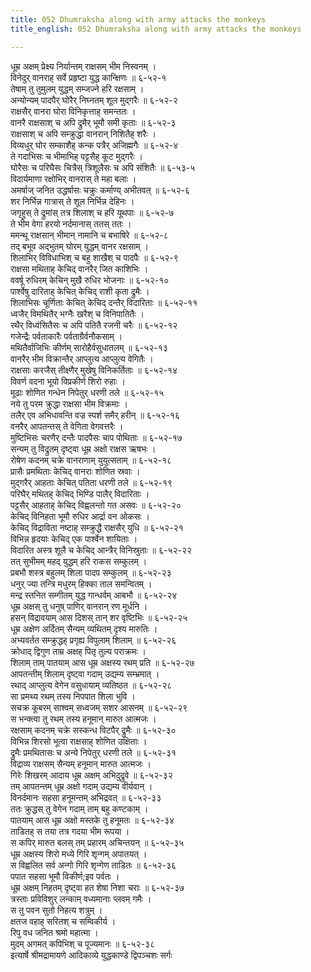 ```yaml
---
title: 052 Dhumraksha along with army attacks the monkeys
title_english: 052 Dhumraksha along with army attacks the monkeys

---
```


<div class="audioEmbed"  caption="श्रीराम-हरिसीताराममूर्ति-घनपाठिभ्यां वचनम्" src="https://archive.org/download/Ramayana-recitation-Sriram-harisItArAmamUrti-Ghanapaati-v2/Kanda_6/Kanda_6_YK-052-Dhumraksha_along_with_army_attacks_the_monkeys_0.mp3"></div>

धूम्र अक्षम् प्रेक्ष्य निर्यान्तम् राक्षसम् भीम निस्वनम् ।  
विनेदुर् वानराह् सर्वे प्रहृष्टा युद्ध कान्क्षिणः ॥ ६-५२-१  
तेषाम् तु तुमुलम् युद्धम् सम्जज्ने हरि रक्षसाम् ।  
अन्योन्यम् पादपैर् घोरैर् निघ्नतम् शूल मुद्गरैः ॥ ६-५२-२  
राक्षसैर् वानरा घोरा विनिकृत्ताह् समन्ततः ।  
वानरै राक्षसाश् च अपि द्रुमैर् भूमौ समी कृताः ॥ ६-५२-३  
राक्षसाश् च अपि सम्क्रुद्धा वानरान् निशितैह् शरैः ।  
विव्यधुर् घोर सम्काशैह् कन्क पत्रैर् अजिह्मगैः ॥ ६-५२-४  
ते गदाभिसः च भीमाभिह् पट्टसैह् कूट मुद्गरैः ।  
घोरैसः च परिघैसः चित्रैस् त्रिशूलैसः च अपि संशितैः ॥ ६-५३-५  
विदार्यमाणा रक्षोभिर् वानरास् ते महा बलाः ।  
अमर्षाज् जनित उद्धर्षासः चक्रुः कर्माण्य् अभीतवत् ॥ ६-५२-६  
शर निर्भिन्न गात्रास् ते शूल निर्भिन्न देहिनः ।  
जगृहुस् ते द्रुमांस् तत्र शिलाश् च हरि यूथपाः ॥ ६-५२-७  
ते भीम वेगा हरयो नर्दमानास् ततस् ततः ।  
ममन्थू राक्षसान् भीमान् नामानि च बभाषिरे ॥ ६-५२-८  
तद् बभूव अद्भुतम् घोरम् युद्धम् वानर रक्षसाम् ।  
शिलाभिर् विविधाभिश् च बहु शाखैश् च पादपैः ॥ ६-५२-९  
राक्षसा मथिताह् केचिद् वानरैर् जित काशिभिः ।  
ववर्षू रुधिरम् केचिन् मुखै रुधिर भोजनाः ॥ ६-५२-१०  
पार्श्वेषु दारिताह् केचित् केचिद् राशी कृता द्रुमैः ।  
शिलाभिसः चूर्णिताः केचित् केचिद् दन्तैर् विदारिताः ॥ ६-५२-११  
ध्वजैर् विमथितैर् भग्नैः खरैश् च विनिपातितैः ।  
रथैर् विध्वंसितैसः च अपि पतितै रजनी चरैः ॥ ६-५२-१२  
गजेन्द्रैः पर्वताकारैः पर्वताग्रैर्वनौकसाम् ।  
मथितैर्वाजिभिः कीर्णम् सारोहैर्वसुधातलम् ॥ ६-५२-१३  
वानरैर् भीम विक्रान्तैर् आप्लुत्य आप्लुत्य वेगितैः ।  
राक्षसाः करजैस् तीक्ष्णैर् मुखेषु विनिकर्तिताः ॥ ६-५२-१४  
विवर्ण वदना भूयो विप्रकीर्ण शिरो रुहाः ।  
मूढाः शोणित गन्धेन निपेतुर् धरणी तले ॥ ६-५२-१५  
नये तु परम क्रुद्धा राक्षसा भीम विक्रमाः ।  
तलैर् एव अभिधावन्ति वज्र स्पर्श समैर् हरीन् ॥ ६-५२-१६  
वनरैर् आपतन्तस् ते वेगिता वेगवत्तरैः ।  
मुष्टिभिसः चरणैर् दन्तैः पादपैसः चाप पोथिताः ॥ ६-५२-१७  
सन्यम् तु विद्रुतम् दृष्ट्वा धूम्र अक्षो राक्षस ऋषभः ।  
रोषेण कदनम् चक्रे वानराणाम् युयुत्सताम् ॥ ६-५२-१८  
प्रासैः प्रमथिताः केचिद् वानराः शोणित स्रवाः ।  
मुद्गरैर् आहताः केचित् पतिता धरणी तले ॥ ६-५२-१९  
परिघैर् मथितह् केचिद् भिण्डि पालैर् विदारिताः ।  
पट्टसैर् आहताह् केचिद् विह्वलन्तो गत असवः ॥ ६-५२-२०  
केचिद् विनिहता भूमौ रुधिर आर्द्रा वन ओकसः ।  
केचिद् विद्राविता नष्टाह् सम्क्रुद्धै राक्षसैर् युधि ॥ ६-५२-२१  
विभिन्न हृदयाः केचिद् एक पार्श्वेन शायिताः ।  
विदारित अस्त्र शूलै च केचिद् आन्त्रैर् विनिस्रुताः ॥ ६-५२-२२  
तत् सुभीमम् महद् युद्धम् हरि राकस सम्कुलम् ।  
प्रबभौ शस्त्र बहुलम् शिला पादप सम्कुलम् ॥ ६-५२-२३  
धनुर् ज्या तन्त्रि मधुरम् हिक्का ताल समन्वितम् ।  
मन्द्र स्तनित सम्गीतम् युद्ध गान्धर्वम् आबभौ ॥ ६-५२-२४  
धूम्र अक्षस् तु धनुष् पाणिर् वानरान् रण मूर्धनि ।  
हसन् विद्रावयाम् आस दिशस् तान् शर वृष्टिभिः ॥ ६-५२-२५  
धूम्र अक्षेण अर्दितम् सैन्यम् व्यथितम् दृश्य मारुतिः ।  
अभ्यवर्तत सम्क्रुद्धह् प्रगृह्य विपुलाम् शिलाम् ॥ ६-५२-२६  
क्रोधाद् द्विगुण ताम्र अक्षह् पितृ तुल्य पराक्रमः ।  
शिलाम् ताम् पातयाम् आस धूम्र अक्षस्य रथम् प्रति ॥ ६-५२-२७  
आपतन्तीम् शिलाम् दृष्ट्वा गदाम् उद्यम्य सम्भ्रमात् ।  
रथाद् आप्लुत्य वेगेन वसुधायाम् व्यतिष्ठत ॥ ६-५२-२८  
सा प्रमथ्य रथम् तस्य निपपात शिला भुवि ।  
सचक्र कूबरम् साश्वम् सध्वजम् सशर आसनम् ॥ ६-५२-२९  
स भन्क्त्वा तु रथम् तस्य हनूमान् मारुत आत्मजः ।  
रक्षसाम् कदनम् चक्रे सस्कन्ध विटपैर् द्रुमैः ॥ ६-५२-३०  
विभिन्न शिरसो भूत्वा राक्षसाह् शोणित उक्षिताः ।  
द्रुमैः प्रमथितासः च अन्ये निपेतुर् धरणी तले ॥ ६-५२-३१  
विद्राव्य राक्षसम् सैन्यम् हनूमान् मारुत आत्मजः ।  
गिरेः शिखरम् आदाय धूम्र अक्षम् अभिदुद्रुवे ॥ ६-५२-३२  
तम् आपतन्तम् धूम्र अक्षो गदाम् उद्यम्य वीर्यवान् ।  
विनर्दमानः सहसा हनूमन्तम् अभिद्रवत् ॥ ६-५२-३३  
ततः क्रुद्धस् तु वेगेन गदाम् ताम् बहु कण्टकाम् ।  
पातयाम् आस धूम्र अक्षो मस्तके तु हनूमतः ॥ ६-५२-३४  
ताडितह् स तया तत्र गदया भीम रूपया ।  
स कपिर् मारुत बलस् तम् प्रहारम् अचिन्तयन् ॥ ६-५२-३५  
धूम्र अक्षस्य शिरो मध्ये गिरि शृन्गम् अपातयत् ।  
स विह्वलित सर्व अन्गो गिरि शृन्गेण ताडितः ॥ ६-५२-३६  
पपात सहसा भूमौ विकीर्ण;इव पर्वतः ।  
धूम्र अक्षम् निहतम् दृष्ट्वा हत शेषा निशा चराः ॥ ६-५२-३७  
त्रस्ताः प्रविविशुर् लन्काम् वध्यमानाः प्लवम् गमैः ।  
स तु पवन सुतो निहत्य शत्रुम् ।  
क्षतज वहाह् सरितश् च सम्विकीर्य ।  
रिपु वध जनित श्रमो महात्मा ।  
मुदम् अगमत् कपिभिश् च पूज्यमानः ॥ ६-५२-३८  
इत्यार्षे श्रीमद्रामायणे आदिकाव्ये युद्धकाण्डे द्विपञ्चशः सर्गः